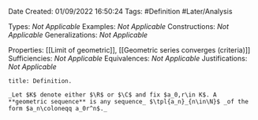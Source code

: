 <div class="topSpace"></div>

Date Created: 01/09/2022 16:50:24
Tags: #Definition #Later/Analysis

Types: _Not Applicable_
Examples: _Not Applicable_
Constructions: _Not Applicable_
Generalizations: _Not Applicable_

Properties: [[Limit of geometric]], [[Geometric series converges (criteria)]]
Sufficiencies: _Not Applicable_
Equivalences: _Not Applicable_
Justifications: _Not Applicable_

``` ad-Definition
title: Definition.

_Let $K$ denote either $\R$ or $\C$ and fix $a_0,r\in K$. A **geometric sequence** is any sequence_ $\tpl{a_n}_{n\in\N}$ _of the form $a_n\coloneqq a_0r^n$._

```
